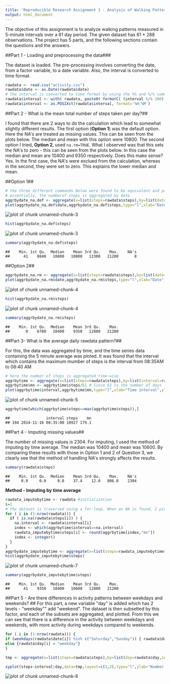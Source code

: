 ```yaml
---
title: 'Reproducible Research Assignment 1 - Analysis of Walking Patterns'
output: html_document
---
```


The objective of this assignment is to analyze walking patterns measured in 5-minute intervals over a 61 day period. The given dataset has 61 * 288 observations. The project has 5 parts, and the following sections contain the questions and the answers.

##Part 1 - Loading and preprocessing the data###

The dataset is loaded. The pre-processing involves converting the date, from a factor variable, to a date variable. Also, the interval is converted to time format.

```r
rawdata <- read.csv("activity.csv")
rawdata$date <- as.Date(rawdata$date)
# the interval is converted to time format by using the %% and %/% commands to get the hour and minute values. Using formatC, this is then obtained in 2 digit format and then pasted together using a colon, then the as.posixct command is invoked to get it in time fonat
rawdata$interval <- with( rawdata, paste0( formatC( (interval %/% 100),width=2,format="d",flag="0" ), ":", formatC( (interval %% 100),width=2,format="d",flag="0" ) ) )
rawdata$interval <- as.POSIXct(rawdata$interval, format='%H:%M')
```

##Part 2 - What is the mean total number of steps taken per day?##

I found that there are 2 ways to do the calculation which lead to somewhat slightly different results. The first option (**Option 1**) was the default option. Here the NA's are treated as missing values. This can be seen from the plots below. The median and mean with this option were 10800. The second option I tried, **Option 2**, used ```na.rm=TRUE```. What I observed was that this sets the NA's to zero - this can be seen from the plots below. In this case the median and mean are 10400 and 9350 respectively. Does this make sense? Yes. In the first case, the NA's were exclued from the calculation, whereas in the second, they were set to zero. This explains the lower median and mean.

##Option 1##

```r
# the three different commands below were found to be equivalent and produced the same result
# essentially, the numberof steps is aggregated by date
aggrbydate_na.def <- aggregate(x=list(steps=rawdata$steps),by=list(date=rawdata$date),FUN=sum)
plot(aggrbydate_na.def$date,aggrbydate_na.def$steps,type="l",xlab="Date",ylab="Total number of steps",main="Option 1 - NA's present")
```

![plot of chunk unnamed-chunk-3](figure/unnamed-chunk-31.png) 

```r
hist(aggrbydate_na.def$steps)
```

![plot of chunk unnamed-chunk-3](figure/unnamed-chunk-32.png) 

```r
summary(aggrbydate_na.def$steps)
```

```
##    Min. 1st Qu.  Median    Mean 3rd Qu.    Max.    NA's 
##      41    8840   10800   10800   13300   21200       8
```

##Option 2##


```r
aggrbydate_na.rm <- aggregate(x=list(steps=rawdata$steps),by=list(date=rawdata$date),FUN=sum, na.rm=TRUE)
plot(aggrbydate_na.rm$date,aggrbydate_na.rm$steps,type="l",xlab="Date",ylab="Total number of steps",main="Option 2 - NA's set to zero")
```

![plot of chunk unnamed-chunk-4](figure/unnamed-chunk-41.png) 

```r
hist(aggrbydate_na.rm$steps)
```

![plot of chunk unnamed-chunk-4](figure/unnamed-chunk-42.png) 

```r
summary(aggrbydate_na.rm$steps)
```

```
##    Min. 1st Qu.  Median    Mean 3rd Qu.    Max. 
##       0    6780   10400    9350   12800   21200
```

##Part 3- What is the average daily rawdata pattern?##

For this, the data was aggregated by time, and the time series data containing the 5 minute average was ploted. It was found that the interval which contains the maximum mumber of steps is the interval from 08:35AM to 08:40 AM

```r
# here the number of steps is aggregated time-wise
aggrbytime <- aggregate(x=list(steps=rawdata$steps),by=list(interval=rawdata$interval),FUN=sum,na.rm=TRUE)
aggrbytime$mn <- aggrbytime$steps/61 # Since 61 is the number of days
plot(aggrbytime$interval,aggrbytime$mn,type="l",xlab="Time interval",ylab="Mean number of steps",main="Time series plot of mean averaged across days")
```

![plot of chunk unnamed-chunk-5](figure/unnamed-chunk-5.png) 

```r
aggrbytime[which(aggrbytime$steps==max(aggrbytime$steps)),]
```

```
##                interval steps    mn
## 104 2014-11-16 08:35:00 10927 179.1
```

##Part 4 - Imputing missing values##

The number of missing values is 2304. For imputing, I used the method of imputing by time average. The median was 10400 and mean was 10600. By comparing these results with those in Option 1 and 2 of Question 3, we clearly see that the method of handling NA's strongly affects the results.

```r
summary(rawdata$steps)
```

```
##    Min. 1st Qu.  Median    Mean 3rd Qu.    Max.    NA's 
##     0.0     0.0     0.0    37.4    12.0   806.0    2304
```

**Method - Imputing by time average**

```r
rawdata_imputebytime <- rawdata #initialization
i=1
# the dataset is traversed using a for-loop. When an NA is found, I pick the interval value for that NA, then i find the index location of that time interval in the timewise aggregated dataset calculated for Question 3, get the (rounded) mean number-of-steps for that index, and then replace the NA with this mean value.
for ( i in (1:nrow(rawdata))) {
  if ( is.na(rawdata$steps[i]) ) {
    na.interval <- rawdata$interval[i]
    index <- which(aggrbytime$interval==na.interval)
    rawdata_imputebytime$steps[i] <- round(aggrbytime[index,"mn"])
    index <- integer()
  }
}
aggrbydate_imputebytime <- aggregate(x=list(steps=rawdata_imputebytime$steps), by=list(date=rawdata_imputebytime$date),FUN=sum)
hist(aggrbydate_imputebytime$steps)
```

![plot of chunk unnamed-chunk-7](figure/unnamed-chunk-7.png) 

```r
summary(aggrbydate_imputebytime$steps)
```

```
##    Min. 1st Qu.  Median    Mean 3rd Qu.    Max. 
##      41    9350   10400   10600   12800   21200
```

##Part 5 - Are there differences in activity patterns between weekdays and weekends? ##
For this part, a new variable "day" is added which has 2 levels - "weekday"" add "weekend". The dataset is then subsetted by this factor, and each of the subsets are aggregated, and plotted. From this we can see that there is a difference in the activity between weekdays and weekends, with more activity during weekdays compared to weekends.

```r
for ( i in (1:nrow(rawdata))) {  
if (weekdays(rawdata$date[i]) %in% c("Saturday","Sunday")) { rawdata$day[i] = "weekend"} 
else {rawdata$day[i] = "weekday"}
}

tmp <- aggregate(x=list(steps=rawdata$steps),by=list(day=rawdata$day,interval=rawdata$interval),FUN=sum,na.rm=TRUE)

xyplot(steps~interval|day,data=tmp,layout=c(1,2),type="l",ylab="Number of steps")
```

![plot of chunk unnamed-chunk-8](figure/unnamed-chunk-8.png) 
